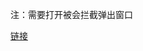 注：需要打开被会拦截弹出窗口

[链接](https://edelivery.oracle.com/osdc/faces/Home.jspx?egroup_aru_number=16496132)

